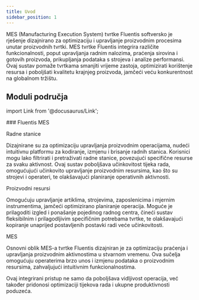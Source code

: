 ```yaml
---
title: Uvod
sidebar_position: 1
---
```


MES (Manufacturing Execution System) tvrtke Fluentis softversko je rješenje dizajnirano za optimizaciju i upravljanje proizvodnim procesima unutar proizvodnih tvrtki. MES tvrtke Fluentis integrira različite funkcionalnosti, poput upravljanja radnim nalozima, praćenja sirovina i gotovih proizvoda, prikupljanja podataka s strojeva i analize performansi. Ovaj sustav pomaže tvrtkama smanjiti vrijeme zastoja, optimizirati korištenje resursa i poboljšati kvalitetu krajnjeg proizvoda, jamčeći veću konkurentnost na globalnom tržištu.  

## Moduli područja

import Link from '@docusaurus/Link';

<div className="cardContainer">
    <div className="card">
###     <Link to="/docs/planning/ms-master-scheduling/mrp">Fluentis MES</Link>
        <p><Link to="/docs/production/mes/workstation" className="bold-link">Radne stanice</Link></p>
        <p>Dizajnirane su za optimizaciju upravljanja proizvodnim operacijama, nudeći intuitivnu platformu za kodiranje, izmjenu i brisanje radnih stanica. Korisnici mogu lako filtrirati i pretraživati radne stanice, povezujući specifične resurse za svaku aktivnost. Ovaj sustav poboljšava učinkovitost tijeka rada, omogućujući učinkovito upravljanje proizvodnim resursima, kao što su strojevi i operateri, te olakšavajući planiranje operativnih aktivnosti.</p>
        <p><Link to="/docs/production/mes/production-resources" className="bold-link">Proizvodni resursi</Link></p>
        <p>Omogućuju upravljanje artiklima, strojevima, zaposlenicima i mjernim instrumentima, jamčeći optimizirano planiranje operacija. Moguće je prilagoditi izgled i ponašanje pojedinog radnog centra, čineći sustav fleksibilnim i prilagodljivim specifičnim potrebama tvrtke, te olakšavajući kopiranje unaprijed postavljenih postavki radi veće učinkovitosti.</p>
        <p><Link to="/docs/production/mes/mes-main-form" className="bold-link">MES</Link></p>
        <p>Osnovni oblik MES-a tvrtke Fluentis dizajniran je za optimizaciju praćenja i upravljanja proizvodnim aktivnostima u stvarnom vremenu. Ova sučelja omogućuju operaterima brzo unos i izmjenu podataka o proizvodnim resursima, zahvaljujući intuitivnim funkcionalnostima.</p>
        <p>Ovaj integrirani pristup ne samo da poboljšava vidljivost operacija, već također pridonosi optimizaciji tijekova rada i ukupne produktivnosti poduzeća.</p>
    </div>
</div>

